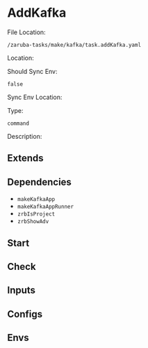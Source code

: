 
# AddKafka

File Location:

    /zaruba-tasks/make/kafka/task.addKafka.yaml


Location:




Should Sync Env:

    false


Sync Env Location:




Type:

    command


Description:





## Extends




## Dependencies

* `makeKafkaApp`
* `makeKafkaAppRunner`
* `zrbIsProject`
* `zrbShowAdv`


## Start




## Check




## Inputs


## Configs


## Envs